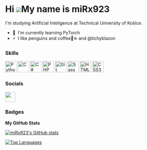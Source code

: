 Hi ![](https://user-images.githubusercontent.com/18350557/176309783-0785949b-9127-417c-8b55-ab5a4333674e.gif)My name is miRx923
===============================================================================================================================

I'm studying Artificial Inteligence at Technical University of Košice.

* 🧠  I'm currently learning PyTorch
* ⚡  I like penguins and coffee🐧☕ and @tichyblazon

### Skills


<p align="left">
<a href="https://www.python.org/" target="_blank" rel="noreferrer"><img src="https://raw.githubusercontent.com/danielcranney/readme-generator/main/public/icons/skills/python-colored.svg" width="36" height="36" alt="Python" /></a>
<a href="https://docs.microsoft.com/en-us/cpp/?view=msvc-170" target="_blank" rel="noreferrer"><img src="https://raw.githubusercontent.com/danielcranney/readme-generator/main/public/icons/skills/c-colored.svg" width="36" height="36" alt="C" /></a>
<a href="https://docs.microsoft.com/en-us/dotnet/csharp/" target="_blank" rel="noreferrer"><img src="https://raw.githubusercontent.com/danielcranney/readme-generator/main/public/icons/skills/csharp-colored.svg" width="36" height="36" alt="C#" /></a>
<a href="https://www.php.net/" target="_blank" rel="noreferrer"><img src="https://raw.githubusercontent.com/danielcranney/readme-generator/main/public/icons/skills/php-colored.svg" width="36" height="36" alt="PHP" /></a>
<a href="https://git-scm.com/" target="_blank" rel="noreferrer"><img src="https://raw.githubusercontent.com/danielcranney/readme-generator/main/public/icons/skills/git-colored.svg" width="36" height="36" alt="Git" /></a>
<a href="https://sass-lang.com/" target="_blank" rel="noreferrer"><img src="https://raw.githubusercontent.com/danielcranney/readme-generator/main/public/icons/skills/sass-colored.svg" width="36" height="36" alt="Sass" /></a>
<a href="https://developer.mozilla.org/en-US/docs/Glossary/HTML5" target="_blank" rel="noreferrer"><img src="https://raw.githubusercontent.com/danielcranney/readme-generator/main/public/icons/skills/html5-colored.svg" width="36" height="36" alt="HTML5" /></a>
<a href="https://www.w3.org/TR/CSS/#css" target="_blank" rel="noreferrer"><img src="https://raw.githubusercontent.com/danielcranney/readme-generator/main/public/icons/skills/css3-colored.svg" width="36" height="36" alt="CSS3" /></a>
</p>


### Socials

<p align="left"> <a href="https://www.github.com/miRx923" target="_blank" rel="noreferrer"><img src="https://raw.githubusercontent.com/danielcranney/readme-generator/main/public/icons/socials/github-dark.svg" width="32" height="32" /></a></p>

### Badges

<b>My GitHub Stats</b>

<a href="http://www.github.com/miRx923"><img src="https://github-readme-stats.vercel.app/api?username=miRx923&show_icons=true&hide=&count_private=true&title_color=6366f1&text_color=64748b&icon_color=0891b2&bg_color=0f172a&hide_border=true&show_icons=true" alt="miRx923's GitHub stats" /></a>

<a href="https://github.com/miRx923" align="left"><img src="https://github-readme-stats.vercel.app/api/top-langs/?username=miRx923&langs_count=10&title_color=6366f1&text_color=64748b&icon_color=0891b2&bg_color=0f172a&hide_border=true&locale=en&custom_title=Top%20%Languages" alt="Top Languages" /></a>
